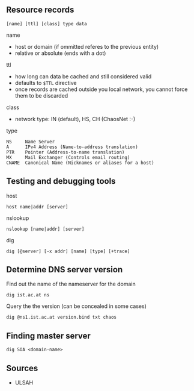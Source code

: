 Resource records
----------------

    [name] [ttl] [class] type data
    
name

* host or domain (if ommitted referes to the previous entity)
* relative or absolute (ends with a dot)

ttl

* how long can data be cached and still considered valid
* defaults to `$TTL` directive
* once records are cached outside you local network, you cannot force them to be discarded

class

* network type: IN (default), HS, CH (ChaosNet :-)

type

    NS     Name Server
    A      IPv4 Address (Name-to-address translation)
    PTR    Pointer (Address-to-name translation)
    MX     Mail Exchanger (Controls email routing)
    CNAME  Canonical Name (Nicknames or aliases for a host)

Testing and debugging tools
---------------------------

host

    host name|addr [server]
    
nslookup

    nslookup [name|addr] [server]

dig

    dig [@server] [-x addr] [name] [type] [+trace]

Determine DNS server version
----------------------------

Find out the name of the nameserver for the domain

    dig ist.ac.at ns
    
Query the the version (can be concealed in some cases)

    dig @ns1.ist.ac.at version.bind txt chaos

Finding master server
---------------------

    dig SOA <domain-name>
    
Sources
-------

* ULSAH


